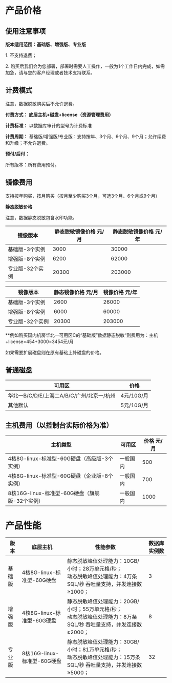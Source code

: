 


# 产品价格



## 使用注意事项

**版本适用范围：基础版、增强版、专业版**

1\. 不支持退费；

2\. 购买后我们会为您部署，部署时需要人工操作，一般为1个工作日内完成，如需加急，请与您的客户经理或者技术支持联系。


## 计费模式

<wrap em>注意，数据脱敏购买后不允许退费。</wrap>

**付费方式： 底层主机+磁盘+license（资源管理费用）**

**计费标准：** 以数据库审计的型号为计费标准

**计费周期：** 基础版/增强版/专业版：支持按年、3个月、6个月、9个月；允许续费和升级；不允许退费。

**预付/后付：**

所有版本：所有费用预付。


## 镜像费用

支持按年购买，按月购买（按月至少购买3个月，可选3个月、6个月或9个月）

**静态脱敏价格**

<wrap em>注意，数据静态脱敏包含水印功能。</wrap>

| 镜像版本        | 静态脱敏镜像价格 元/月 |静态脱敏镜像价格 元/年  |
| ------          | --------- |--------- |
| 基础版-3个实例 | 3000      |30000   |
| 增强版-8个实例 | 6200      |62000   |
| 专业版-32个实例 | 20300    |203000   |

| 镜像版本        | 静态镜像价格 元/月 | 镜像价格 元/年 |
| --------------- | ------------------ | -------------- |
| 基础版-3个实例  | 2600               | 26000          |
| 增强版-8个实例  | 6000               | 60000          |
| 专业版-32个实例 | 20300              | 203000         |

**例如购买国内机房华北一可用区C的“基础版”数据静态脱敏“则费用为：主机+license=454+3000=3454元/月

如果需要扩展磁盘则在原有基础上补磁盘的价格。

## 普通磁盘

| 可用区        | 价格          |
| ------------- | ------------- |
| 华北一B/C/D/E/上海二A/B/C/广州/北京一/杭州 | 4元/10G/月    |
| 其他默认     | 5元/10G/月 |

## 主机费用（以控制台实际价格为准）
|  主机类型                          | 可用区                | 价格  元/月          |
| -------------                     | ------------------- |------------- |
| 4核8G-linux-标准型-60G硬盘（高级版-3个实例）|  一般国内  |500|
| 4核8G-linux-标准型-60G硬盘（企业版-8个实例） |  一般国内 |700|
|8核16G-linux-标准型-60G硬盘（旗舰版-32个实例）|  一般国内 |1000|



# 产品性能

| 版本      | 底层主机            | 性能参数                                                     | 数据库实例数 |
| --------- | ---------------------------- | ------------------------------------------------------------ | ------------ |
| 基础版 | 4核8G-linux-标准型-60G硬盘   | 静态脱敏峰值处理能力：10GB/小时；28万单元格/秒；<br/>动态脱敏峰值处理能力：4万条SQL/秒 吞吐量支持，并发连接数≥1000； | 3   |
| 增强版 | 4核8G-linux-标准型-60G硬盘  | 静态脱敏峰值处理能力：20GB/小时；55万单元格/秒；<br/>动态脱敏峰值处理能力：8万条SQL/秒 吞吐量支持，并发连接数≥2000； | 8  |
| 专业版 | 8核16G-linux-标准型-60G硬盘 | 静态脱敏峰值处理能力：30GB/小时；81万单元格/秒；<br/>动态脱敏峰值处理能力：15万条SQL/秒 吞吐量支持，并发连接数≥5000； | 32           |

